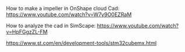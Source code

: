 How to make a impeller in OnShape cloud Cad:
https://www.youtube.com/watch?v=W7y9O0EZRaM

How to analyze the cad in SimScape:
https://www.youtube.com/watch?v=HpFGgzZL-FM

https://www.st.com/en/development-tools/stm32cubemx.html
